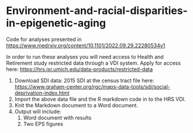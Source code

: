 # Environment-and-racial-disparities-in-epigenetic-aging
Code for analyses presented in https://www.medrxiv.org/content/10.1101/2022.09.29.22280534v1

In order to run these analyses you will need access to Health and Retirement study restricted data through a VDI system. Apply for access here: https://hrs.isr.umich.edu/data-products/restricted-data

1. Download SDI data: 2015 SDI at the census tract file here: https://www.graham-center.org/rgc/maps-data-tools/sdi/social-deprivation-index.html
2. Import the above data file and the R markdown code in to the HRS VDI.
3. Knit the Markdown document to a Word document.
4. Output will include:
    1. Word document with results
    2. Two EPS figures
